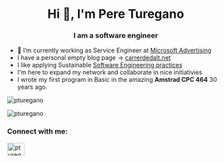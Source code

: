 <h1 align="center">Hi 👋, I'm Pere Turegano</h1>
<h3 align="center">I am a software engineer</h3>


- 🔭 I’m currently working as Service Engineer at [Microsoft Advertising](https://about.ads.microsoft.com)
- I have a personal empty blog page -> [carrerdedalt.net](https://carrerdedalt.net/)
- I like applying Sustainable [Software Engineering practices](https://learn.microsoft.com/en-us/training/modules/sustainable-software-engineering-overview/)
- I'm here to expand my network and collaborate in nice initiativies
- I wrote my first program in Basic in the amazing **Amstrad CPC 464** 30 years ago.


<p><img align="center" src="https://github-readme-stats.vercel.app/api/top-langs?username=pturegano&show_icons=true&locale=en&layout=compact" alt="pturegano" /></p>
<p align="left"> <img src="https://komarev.com/ghpvc/?username=pturegano&label=Profile%20views&color=0e75b6&style=flat" alt="pturegano" /> </p>
<h3 align="left">Connect with me:</h3>
<p align="left">
<a href="https://linkedin.com/in/pturegano" target="blank"><img align="center" src="https://raw.githubusercontent.com/rahuldkjain/github-profile-readme-generator/master/src/images/icons/Social/linked-in-alt.svg" alt="pturegano" height="30" width="40" /></a>
</p>
<!---
pturegano/pturegano software engineering programming 
This profile has been generated with https://github.com/rahuldkjain/github-profile-readme-generator
--->
